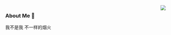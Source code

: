 <img align="right" src="https://github-readme-stats.vercel.app/api?username=ggg4566&count_private=true&show_icons=true&hide=prs&theme=radical" />

### About Me 👋

我不是我
不一样的烟火



